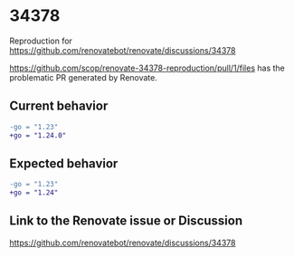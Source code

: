 # 34378

Reproduction for https://github.com/renovatebot/renovate/discussions/34378

https://github.com/scop/renovate-34378-reproduction/pull/1/files
has the problematic PR generated by Renovate.

## Current behavior

```diff
-go = "1.23"
+go = "1.24.0"
```

## Expected behavior

```diff
-go = "1.23"
+go = "1.24"
```

## Link to the Renovate issue or Discussion

https://github.com/renovatebot/renovate/discussions/34378
